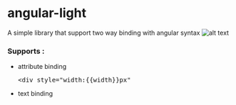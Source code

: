 # angular-light
A simple library that support two way binding with angular syntax
![alt text](http://s9.picofile.com/file/8317089618/two_way_data_binding_diagram.png)
<h3>Supports :</h3>
<ul>
  <li>attribute binding</li>  
  <xmp><div style="width:{{width}}px"</xmp>
  <li>text binding</li>  

  
</ul>
